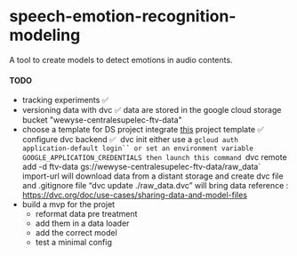 
# speech-emotion-recognition-modeling
A tool to create models to detect emotions in audio contents.


#### TODO 
- tracking experiments ✅
- versioning data with dvc ✅
   data are stored in the google cloud storage bucket "wewyse-centralesupelec-ftv-data"
- choose a template for DS project 
   integrate [this](https://github.com/victoresque/pytorch-template) project template ✅  
   configure dvc backend ✅  
      dvc init
      either use a `gcloud auth application-default login``
      or set an environment variable GOOGLE_APPLICATION_CREDENTIALS
      then launch this command
      `dvc remote add -d ftv-data gs://wewyse-centralesupelec-ftv-data/raw_data`
      import-url will download data from a distant storage and create dvc file and .gitignore file
       “dvc update ./raw_data.dvc” will bring data 
      reference :
         https://dvc.org/doc/use-cases/sharing-data-and-model-files
- build a mvp for the projet
   -  reformat data pre treatment
   -  add them in a data loader
   -  add the correct model
   -  test a minimal config